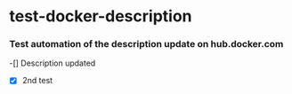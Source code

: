 # test-docker-description
### Test automation of the description update on hub.docker.com

 -[] Description updated
 
 -[x] 2nd test
